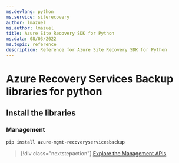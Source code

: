 ```yaml
---
ms.devlang: python
ms.service: siterecovery
author: lmazuel
ms.author: lmazuel
title: Azure Site Recovery SDK for Python
ms.data: 08/03/2022
ms.topic: reference
description: Reference for Azure Site Recovery SDK for Python
---
```

# Azure Recovery Services Backup libraries for python

## Install the libraries


### Management

```bash
pip install azure-mgmt-recoveryservicesbackup
```
> [!div class="nextstepaction"]
> [Explore the Management APIs](/python/api/overview/azure/recoveryservicesbackup/management)